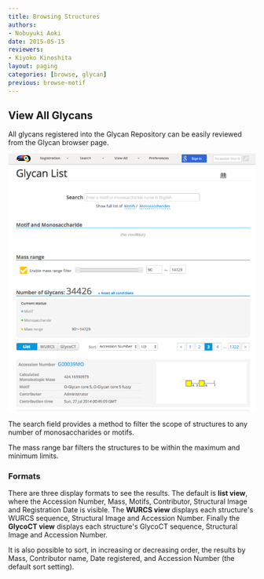 ```yaml
---
title: Browsing Structures
authors:
- Nobuyuki Aoki
date: 2015-05-15
reviewers:
- Kiyoko Kinoshita
layout: paging
categories: [browse, glycan]
previous: browse-motif
---
```


View All Glycans
------------

All glycans registered into the Glycan Repository can be easily reviewed from the Glycan browser page.

![Glytoucan Glycan Browser](/images/manual/browse-glycan.png)

The search field provides a method to filter the scope of structures to any number of monosaccharides or motifs.

The mass range bar filters the structures to be within the maximum and minimum limits.

### Formats

There are three display formats to see the results.  The default is **list view**, where the Accession Number, Mass, Motifs, Contributor, Structural Image and Registration Date is visible.  The **WURCS view** displays each structure's WURCS sequence, Structural Image and Accession Number.  Finally the **GlycoCT view** displays each structure's GlycoCT sequence, Structural Image and Accession Number.

It is also possible to sort, in increasing or decreasing order, the results by Mass, Contributor name, Date registered, and Accession Number (the default sort setting).